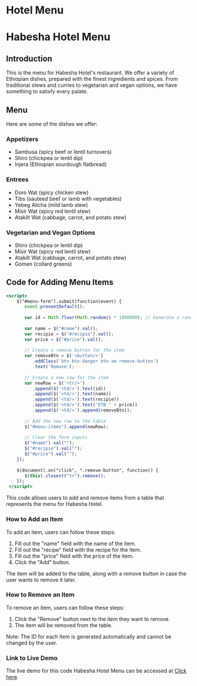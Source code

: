 # Hotel Menu

# **Habesha Hotel Menu**

## **Introduction**

This is the menu for Habesha Hotel's restaurant. We offer a variety of Ethiopian dishes, prepared with the finest ingredients and spices. From traditional stews and curries to vegetarian and vegan options, we have something to satisfy every palate.

## **Menu**

Here are some of the dishes we offer:

### **Appetizers**

- Sambusa (spicy beef or lentil turnovers)
- Shiro (chickpea or lentil dip)
- Injera (Ethiopian sourdough flatbread)

### **Entrees**

- Doro Wat (spicy chicken stew)
- Tibs (sauteed beef or lamb with vegetables)
- Yebeg Alicha (mild lamb stew)
- Misir Wat (spicy red lentil stew)
- Atakilt Wat (cabbage, carrot, and potato stew)

### **Vegetarian and Vegan Options**

- Shiro (chickpea or lentil dip)
- Misir Wat (spicy red lentil stew)
- Atakilt Wat (cabbage, carrot, and potato stew)
- Gomen (collard greens)

## ****Code for Adding Menu Items****

```jsx
<script>
    $("#menu-form").submit(function(event) {
       event.preventDefault(); 
       
       var id = Math.floor(Math.random() * 1000000); // Generate a random ID for the item
       
       var name = $("#name").val();
       var recipie = $("#recipie").val();
       var price = $("#price").val();
       
       // Create a remove button for the item
       var removeBtn = $('<button/>')
          .addClass('btn btn-danger btn-sm remove-button')
          .text('Remove');
          
       // Create a new row for the item
       var newRow = $('<tr/>')
          .append($('<td/>').text(id))
          .append($('<td/>').text(name))
          .append($('<td/>').text(recipie))
          .append($('<td/>').text('ETB ' + price))
          .append($('<td/>').append(removeBtn));
       
       // Add the new row to the table
       $("#menu-items").append(newRow);
       
       // Clear the form inputs
       $("#name").val("");
       $("#recipie").val("");
       $("#price").val("");
    });
    
    $(document).on("click", ".remove-button", function() {
       $(this).closest("tr").remove();
    });
 </script>
```

This code allows users to add and remove items from a table that represents the menu for Habesha Hotel.

### **How to Add an Item**

To add an item, users can follow these steps:

1. Fill out the "name" field with the name of the item.
2. Fill out the "recipe" field with the recipe for the item.
3. Fill out the "price" field with the price of the item.
4. Click the "Add" button.

The item will be added to the table, along with a remove button in case the user wants to remove it later.

### **How to Remove an Item**

To remove an item, users can follow these steps:

1. Click the "Remove" button next to the item they want to remove.
2. The item will be removed from the table.

Note: The ID for each item is generated automatically and cannot be changed by the user.

### **Link to Live Demo**

The live demo for this code Habesha Hotel Menu can be accessed at [Click here](https://mikiyaas.github.io/HabeshaHotelMenu/).
